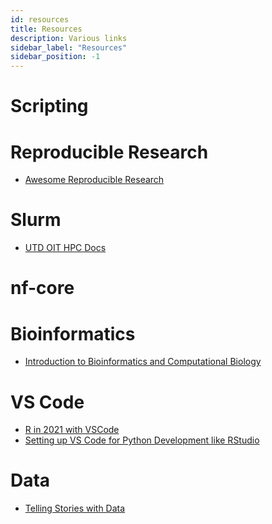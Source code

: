 ```yaml
---
id: resources
title: Resources
description: Various links
sidebar_label: "Resources"
sidebar_position: -1
---
```


# Scripting

# Reproducible Research

- [Awesome Reproducible
  Research](https://github.com/leipzig/awesome-reproducible-research)

# Slurm

- [UTD OIT HPC Docs](http://docs.oithpc.utdallas.edu)

# nf-core

# Bioinformatics

- [Introduction to Bioinformatics and Computational Biology](https://liulab-dfci.github.io/bioinfo-combio)

# VS Code

- [R in 2021 with VSCode](https://datamares.netlify.app/en/post/r-vscode/)
- [Setting up VS Code for Python Development like RStudio](https://stevenmortimer.com/setting-up-vs-code-for-python-development-like-rstudio/)

# Data

- [Telling Stories with Data](https://www.tellingstorieswithdata.com/)